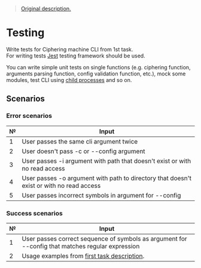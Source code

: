 > [Original description.][origin]

[origin]: https://github.com/rolling-scopes-school/basic-nodejs-course/blob/master/descriptions/testing.md

# Testing

Write tests for Ciphering machine CLI from 1st task.  
For writing tests [Jest](https://jestjs.io/) testing framework should be used.

You can write simple unit tests on single functions (e.g. ciphering function, arguments parsing function, config validation function, etc.), mock some modules, test CLI using [child processes](https://nodejs.org/dist/latest-v14.x/docs/api/child_process.html) and so on.

## Scenarios

### Error scenarios
| №   | Input                                                                                    |
|-----|------------------------------------------------------------------------------------------|
| 1   | User passes the same cli argument twice                                                  |
| 2   | User doesn't pass -c or --config argument                                                |
| 3   | User passes -i argument with path that doesn't exist or with no read access              |
| 4   | User passes -o argument with path to directory that doesn't exist or with no read access |
| 5   | User passes incorrect symbols in argument for --config                                   |

### Success scenarios
| №   | Input                                                                                            |
|-----|--------------------------------------------------------------------------------------------------|
| 1   | User passes correct sequence of symbols as argument for --config that matches regular expression |
| 2   | Usage examples from [first task description][t1-description].                                    |


[t1-description]: ../task-1/description.md